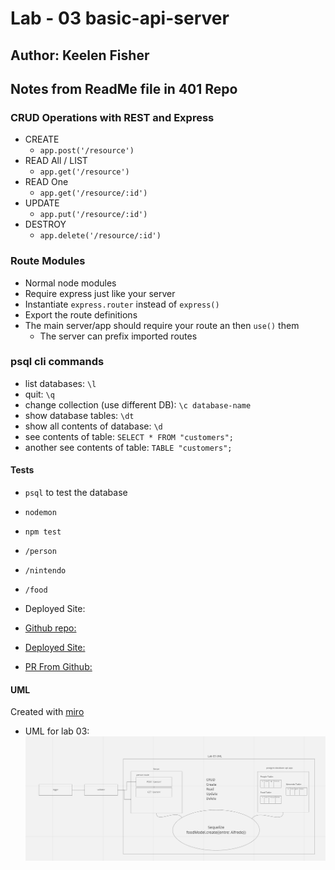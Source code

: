 # Lab - 03 basic-api-server


## Author: Keelen Fisher

## Notes from ReadMe file in 401 Repo

### CRUD Operations with REST and Express

- CREATE
  - `app.post('/resource')`
- READ All / LIST
  - `app.get('/resource')`
- READ One
  - `app.get('/resource/:id')`
- UPDATE
  - `app.put('/resource/:id')`
- DESTROY
  - `app.delete('/resource/:id')`

### Route Modules

- Normal node modules
- Require express just like your server
- Instantiate `express.router` instead of `express()`
- Export the route definitions
- The main server/app should require your route an then `use()` them
  - The server can prefix imported routes

### psql cli commands

- list databases:  `\l`
- quit: `\q`
- change collection (use different DB): `\c database-name`
- show database tables: `\dt`
- show all contents of database: `\d`
- see contents of table:  `SELECT * FROM "customers";`
- another see contents of table: `TABLE "customers";`

#### Tests

- `psql` to test the database
- `nodemon`
- `npm test`
- `/person`
- `/nintendo`
- `/food`

- Deployed Site:

- [Github repo:](https://github.com/Keelen-Fisher/basic-api-server)

- [Deployed Site:]()

- [PR From Github:](https://github.com/Keelen-Fisher/basic-api-server/pull/2)

#### UML

Created with [miro](https://miro.com/app/board/uXjVPVbmw2E=/)

- UML for lab 03: ![UML 3](UML%20Draft%20for%20Lab%2003.png)
